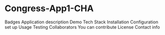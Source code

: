 # Congress-App1-CHA
Badges
Application description
Demo
Tech Stack
Installation
Configuration set up
Usage
Testing
Collaborators
You can contribute
License
Contact info
